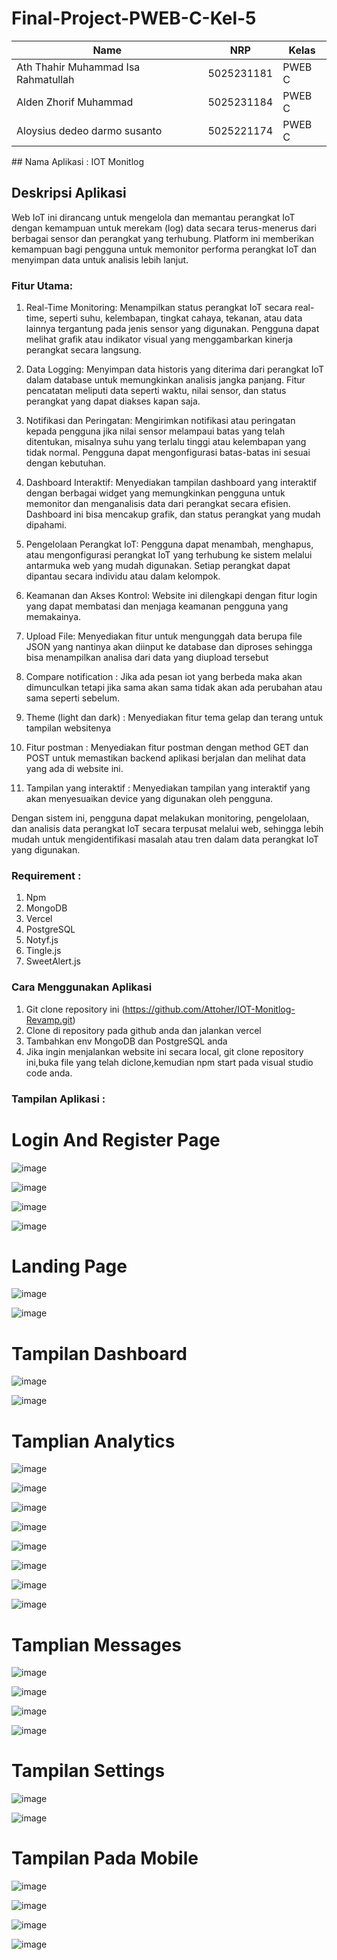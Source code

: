 ﻿# Final-Project-PWEB-C-Kel-5

| Name           | NRP        | Kelas     |
| ---            | ---        | ----------|
| Ath Thahir Muhammad Isa Rahmatullah | 5025231181 | PWEB C |
| Alden Zhorif Muhammad | 5025231184 | PWEB C |
| Aloysius dedeo darmo susanto  | 5025221174 | PWEB C |

﻿## Nama Aplikasi : IOT Monitlog
## Deskripsi Aplikasi 
Web IoT ini dirancang untuk mengelola dan memantau perangkat IoT dengan kemampuan untuk merekam (log) data secara terus-menerus dari berbagai sensor dan perangkat yang terhubung. Platform ini memberikan kemampuan bagi pengguna untuk memonitor performa perangkat IoT dan menyimpan data untuk analisis lebih lanjut.

### Fitur Utama:
1. Real-Time Monitoring:
   Menampilkan status perangkat IoT secara real-time, seperti suhu, kelembapan, tingkat cahaya, tekanan, atau data lainnya tergantung pada jenis sensor yang digunakan.
   Pengguna dapat melihat grafik atau indikator visual yang menggambarkan kinerja perangkat secara langsung.
  
2. Data Logging:
   Menyimpan data historis yang diterima dari perangkat IoT dalam database untuk memungkinkan analisis jangka panjang.
   Fitur pencatatan meliputi data seperti waktu, nilai sensor, dan status perangkat yang dapat diakses kapan saja.

4. Notifikasi dan Peringatan:
  Mengirimkan notifikasi atau peringatan kepada pengguna jika nilai sensor melampaui batas yang telah ditentukan, misalnya suhu yang terlalu tinggi atau kelembapan yang tidak normal.
  Pengguna dapat mengonfigurasi batas-batas ini sesuai dengan kebutuhan.

5. Dashboard Interaktif:
   Menyediakan tampilan dashboard yang interaktif dengan berbagai widget yang memungkinkan pengguna untuk memonitor dan menganalisis data dari perangkat secara efisien.
   Dashboard ini bisa mencakup grafik, dan status perangkat yang mudah dipahami.
   
7. Pengelolaan Perangkat IoT:
   Pengguna dapat menambah, menghapus, atau mengonfigurasi perangkat IoT yang terhubung ke sistem melalui antarmuka web yang mudah digunakan.
   Setiap perangkat dapat dipantau secara individu atau dalam kelompok.
   
8. Keamanan dan Akses Kontrol:
   Website ini dilengkapi dengan fitur login yang dapat membatasi dan menjaga keamanan pengguna yang memakainya.
   
9. Upload File:
    Menyediakan fitur untuk mengunggah data berupa file JSON yang nantinya akan diinput ke database dan diproses sehingga bisa menampilkan analisa dari data yang diupload tersebut
    
10. Compare notification :
    Jika ada pesan iot yang berbeda maka akan dimunculkan tetapi jika sama akan sama tidak akan ada perubahan atau sama seperti sebelum.

11. Theme (light dan dark) :
    Menyediakan fitur tema gelap dan terang untuk tampilan websitenya

12. Fitur postman :
    Menyediakan fitur postman dengan method GET dan POST untuk memastikan backend aplikasi berjalan dan melihat data yang ada di website ini.

13. Tampilan yang interaktif :
    Menyediakan tampilan yang interaktif yang akan menyesuaikan device yang digunakan oleh pengguna.

Dengan sistem ini, pengguna dapat melakukan monitoring, pengelolaan, dan analisis data perangkat IoT secara terpusat melalui web, sehingga lebih mudah untuk mengidentifikasi masalah atau tren dalam data perangkat IoT yang digunakan.

### Requirement :
1. Npm
2. MongoDB
3. Vercel
4. PostgreSQL
5. Notyf.js
6. Tingle.js
7. SweetAlert.js

### Cara Menggunakan Aplikasi 
1. Git clone repository ini (https://github.com/Attoher/IOT-Monitlog-Revamp.git)
2. Clone di repository pada github anda dan jalankan vercel
3. Tambahkan env MongoDB dan PostgreSQL anda
4. Jika ingin menjalankan website ini secara local, git clone repository ini,buka file yang telah diclone,kemudian npm start pada visual studio code anda.

### Tampilan Aplikasi :

# Login And Register Page 

![image](https://github.com/user-attachments/assets/d765ea45-52c1-4354-bed9-457bedb4e741)

![image](https://github.com/user-attachments/assets/5fd74510-4947-44d7-8782-257f4231d4cc)

![image](https://github.com/user-attachments/assets/92aed347-fe99-4059-a982-b13dc3abb60d)

![image](https://github.com/user-attachments/assets/53884dbb-6e78-445f-a55e-cc8fe955bccb)

# Landing Page 

![image](https://github.com/user-attachments/assets/7c018a4b-019f-47a7-b5c8-aba46625a445)

![image](https://github.com/user-attachments/assets/7de3ba01-f7c4-4324-994c-197e0ab21380)

# Tampilan Dashboard 

![image](https://github.com/user-attachments/assets/0133ae3e-026f-4a35-874c-512a2f52fc6f)

![image](https://github.com/user-attachments/assets/eaf93c90-8be6-410e-a424-142ba710d83f)

# Tamplian Analytics 

![image](https://github.com/user-attachments/assets/634b9e12-ea89-497b-bbff-2e77bc1ae767)

![image](https://github.com/user-attachments/assets/a246d077-85f9-4a19-b1e0-5a19fcaa786f)

![image](https://github.com/user-attachments/assets/879d2732-5c68-4859-aca7-51aa9ed7f7f4)

![image](https://github.com/user-attachments/assets/0ca2f0b8-7eae-4f9e-824f-25895023991b)

![image](https://github.com/user-attachments/assets/924fc039-a57f-4ce7-935e-823a191250d7)

![image](https://github.com/user-attachments/assets/3ad22c7b-bcee-4ce2-b899-600895e09bff)

![image](https://github.com/user-attachments/assets/e1adcd23-778f-405f-ba8f-ab7aab03e0a3)

![image](https://github.com/user-attachments/assets/5489f60e-b130-40e8-81f4-2057bb08666e)

# Tamplian Messages 

![image](https://github.com/user-attachments/assets/dce0bcbe-cdce-43b7-b1b1-410692e8a14f)

![image](https://github.com/user-attachments/assets/54948764-7269-476a-9e6b-e5a36352539e)

![image](https://github.com/user-attachments/assets/d262c631-ceea-444c-8df8-96d798ba78fe)

![image](https://github.com/user-attachments/assets/108de168-2223-4768-8a5f-8a8c60d48e60)


# Tampilan Settings 

![image](https://github.com/user-attachments/assets/4baba3d3-2cc9-4ea1-92d8-d443b4a21b31)

![image](https://github.com/user-attachments/assets/dadd4db3-22d4-4e94-b493-29d6d2df6909)

# Tampilan Pada Mobile 

![image](https://github.com/user-attachments/assets/dd99c55a-f5d9-4dca-916a-3f4a018dd266)

![image](https://github.com/user-attachments/assets/73ada115-e767-4b82-a7b6-ea825512ed6c)

![image](https://github.com/user-attachments/assets/86fe7b49-ef33-4fe9-85a8-d1cee483f22b)

![image](https://github.com/user-attachments/assets/fe6ba2d2-5f39-48da-9c94-548a0f8da19a)

























